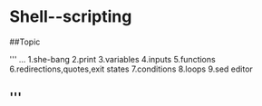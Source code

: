 # Shell--scripting

##Topic

'''
...
1.she-bang
2.print
3.variables
4.inputs
5.functions
6.redirections,quotes,exit states
7.conditions
8.loops
9.sed editor

'''
-------------
